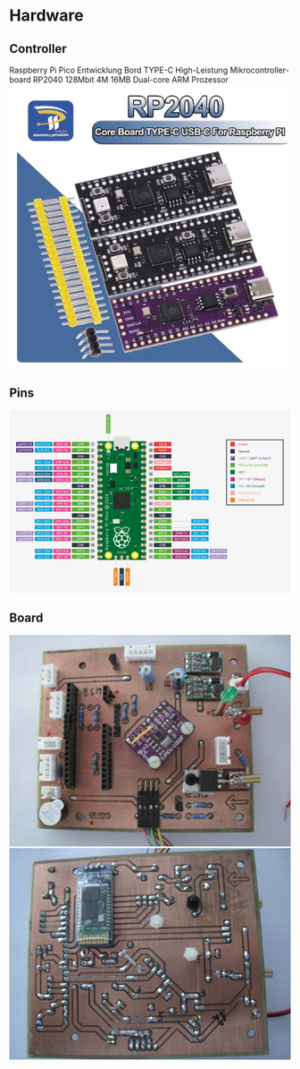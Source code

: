 # Hardware
## Controller
Raspberry Pi Pico Entwicklung Bord TYPE-C High-Leistung Mikrocontroller-board RP2040 128Mbit 4M 16MB Dual-core ARM Prozessor
![RP2040](../images/RP2040.jpg)
## Pins
![RP2040DevBoardPins](../images/picoPins.png)
## Board
![Top](../images/board_top.jpg)
![Bottom](../images/board_bottom.jpg)